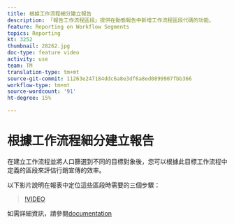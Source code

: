 ```yaml
---
title: 根據工作流程細分建立報告
description: 「報告工作流程區段」提供在動態報告中新增工作流程區段代碼的功能。
feature: Reporting on Workflow Segments
topics: Reporting
kt: 3252
thumbnail: 28262.jpg
doc-type: feature video
activity: use
team: TM
translation-type: tm+mt
source-git-commit: 11263e247184ddc6a8e3df6a8ed0899907fbb366
workflow-type: tm+mt
source-wordcount: '91'
ht-degree: 15%

---
```



# 根據工作流程細分建立報告

在建立工作流程並將人口篩選到不同的目標對象後，您可以根據此目標工作流程中定義的區段來評估行銷宣傳的效率。

以下影片說明在報表中定位這些區段時需要的三個步驟：

>[!VIDEO](https://video.tv.adobe.com/v/28262?quality=12)

如需詳細資訊，請參閱[documentation](https://docs.adobe.com/content/help/en/campaign-standard/using/reporting/customizing-reports/creating-a-report-workflow-segment.html)
